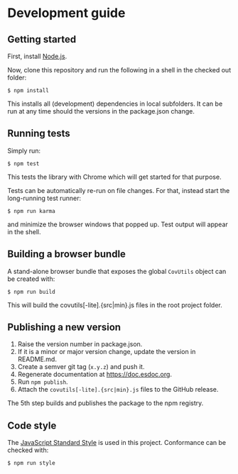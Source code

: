 # Development guide

## Getting started

First, install [Node.js](https://nodejs.org/download/).

Now, clone this repository and run the following in a shell in the checked out folder:
```
$ npm install
```

This installs all (development) dependencies in local subfolders.
It can be run at any time should the versions in the package.json change.

## Running tests

Simply run:
```
$ npm test
```

This tests the library with Chrome which will get started for that purpose.

Tests can be automatically re-run on file changes. For that, instead start the long-running test runner:
```
$ npm run karma
```
and minimize the browser windows that popped up. Test output will appear in the shell.

## Building a browser bundle

A stand-alone browser bundle that exposes the global `CovUtils` object can be created with:
```
$ npm run build
```
This will build the covutils[-lite].{src|min}.js files in the root project folder.

## Publishing a new version

1. Raise the version number in package.json.
2. If it is a minor or major version change, update the version in README.md.
3. Create a semver git tag (`x.y.z`) and push it.
4. Regenerate documentation at https://doc.esdoc.org.
5. Run `npm publish`.
6. Attach the `covutils[-lite].{src|min}.js` files to the GitHub release.

The 5th step builds and publishes the package to the npm registry.

## Code style

The [JavaScript Standard Style](http://standardjs.com) is used in this project.
Conformance can be checked with:
```
$ npm run style
```

